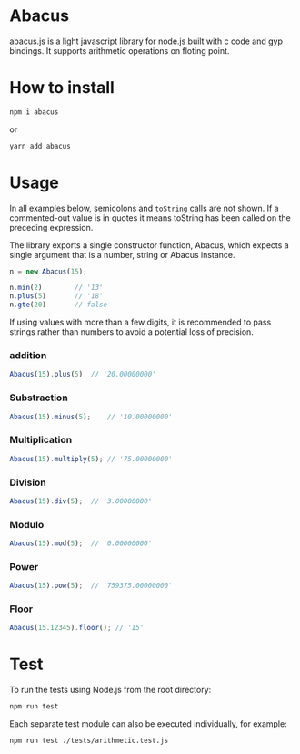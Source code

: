 # Abacus

abacus.js is a light javascript library for node.js built with c code and gyp bindings. It supports arithmetic operations on floting point.


# How to install
```bash
npm i abacus
```

or

```bash
yarn add abacus
```

# Usage

In all examples below, semicolons and `toString` calls are not shown. If a commented-out value is in quotes it means toString has been called on the preceding expression.

The library exports a single constructor function, Abacus, which expects a single argument that is a number, string or Abacus instance.

```javascript
n = new Abacus(15);

n.min(2)		// '13'
n.plus(5)		// '18'
n.gte(20)		// false
```

If using values with more than a few digits, it is recommended to pass strings rather than numbers to avoid a potential loss of precision.


### addition
```javascript
Abacus(15).plus(5) 	// '20.00000000'
```

### Substraction
```javascript
Abacus(15).minus(5); 	// '10.00000000'
```

### Multiplication
```javascript
Abacus(15).multiply(5); // '75.00000000'
```

### Division
```javascript
Abacus(15).div(5); 	// '3.00000000'
```

### Modulo
```javascript
Abacus(15).mod(5); 	// '0.00000000'
```

### Power
```javascript
Abacus(15).pow(5); 	// '759375.00000000'
```

### Floor
```javascript
Abacus(15.12345).floor(); // '15'
```

# Test

To run the tests using Node.js from the root directory:

```bash
npm run test
```

Each separate test module can also be executed individually, for example:

```bash
npm run test ./tests/arithmetic.test.js
```

